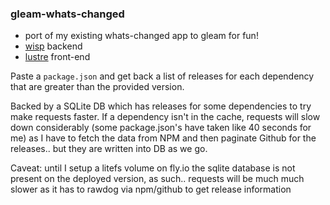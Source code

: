 ### gleam-whats-changed

- port of my existing whats-changed app to gleam for fun!
- [wisp](https://github.com/gleam-wisp/wisp) backend
- [lustre](https://github.com/lustre-labs/lustre) front-end

Paste a `package.json` and get back a list of releases for each dependency that are greater than the provided version.

Backed by a SQLite DB which has releases for some dependencies to try make requests faster. If a dependency isn't in the cache, requests will slow down considerably (some package.json's have taken like 40 seconds for me) as I have to fetch the data from NPM and then paginate Github for the releases.. but they are written into DB as we go.

Caveat: until I setup a litefs volume on fly.io the sqlite database is not present on the deployed version, as such.. requests will be much much slower as it has to rawdog via npm/github to get release information
